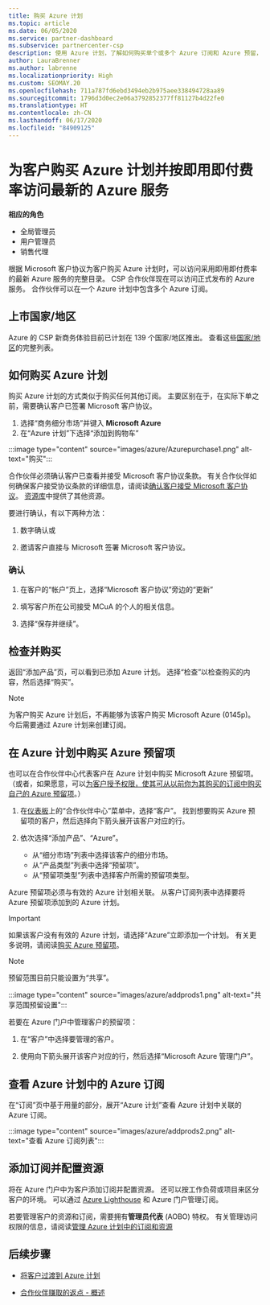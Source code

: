 ```yaml
---
title: 购买 Azure 计划
ms.topic: article
ms.date: 06/05/2020
ms.service: partner-dashboard
ms.subservice: partnercenter-csp
description: 使用 Azure 计划，了解如何购买单个或多个 Azure 订阅和 Azure 预留，如何配置资源，以及如何查看或添加订阅。
author: LauraBrenner
ms.author: labrenne
ms.localizationpriority: High
ms.custom: SEOMAY.20
ms.openlocfilehash: 711a787fd6ebd3494eb2b975aee338494728aa89
ms.sourcegitcommit: 1796d3d0ec2e06a3792852377ff81127b4d22fe0
ms.translationtype: HT
ms.contentlocale: zh-CN
ms.lasthandoff: 06/17/2020
ms.locfileid: "84909125"
---
```

# <a name="purchase-the-azure-plan-for-customers--access-the-latest-azure-services-at-pay-as-you-go-rates"></a>为客户购买 Azure 计划并按即用即付费率访问最新的 Azure 服务

**相应的角色**
- 全局管理员
- 用户管理员
- 销售代理

根据 Microsoft 客户协议为客户购买 Azure 计划时，可以访问采用即用即付费率的最新 Azure 服务的完整目录。 CSP 合作伙伴现在可以访问正式发布的 Azure 服务。 合作伙伴可以在一个 Azure 计划中包含多个 Azure 订阅。 

## <a name="countryregion-availability"></a>上市国家/地区
Azure 的 CSP 新商务体验目前已计划在 139 个国家/地区推出。 查看这些[国家/地区](https://query.prod.cms.rt.microsoft.com/cms/api/am/binary/RE3QN0x)的完整列表。 

## <a name="how-to-purchase-azure-plan"></a>如何购买 Azure 计划

购买 Azure 计划的方式类似于购买任何其他订阅。 主要区别在于，在实际下单之前，需要确认客户已签署 Microsoft 客户协议。

1. 选择“商务细分市场”并键入 **Microsoft Azure**  
2. 在“Azure 计划”下选择“添加到购物车”

:::image type="content" source="images/azure/Azurepurchase1.png" alt-text="购买":::

合作伙伴必须确认客户已查看并接受 Microsoft 客户协议条款。 有关合作伙伴如何确保客户接受协议条款的详细信息，请阅读[确认客户接受 Microsoft 客户协议](https://docs.microsoft.com/partner-center/confirm-customer-agreement)。 [资源库](https://partner.microsoft.com/resources/collection/Microsoft-Customer-Agreement-in-the-CSP-program#/)中提供了其他资源。

要进行确认，有以下两种方法： 

1. 数字确认或

2. 邀请客户直接与 Microsoft 签署 Microsoft 客户协议。 

### <a name="to-confirm"></a>确认 

1. 在客户的“帐户”页上，选择“Microsoft 客户协议”旁边的“更新”    

2. 填写客户所在公司接受 MCuA 的个人的相关信息。

3. 选择“保存并继续”。  

## <a name="review-and-buy"></a>检查并购买

返回“添加产品”页，可以看到已添加 Azure 计划。 选择“检查”以检查购买的内容，然后选择“购买”。  

>[!Note]
>为客户购买 Azure 计划后，不再能够为该客户购买 Microsoft Azure (0145p)。 今后需要通过 Azure 计划来创建订阅。

## <a name="purchase-azure-reservations-under-the-azure-plan"></a>在 Azure 计划中购买 Azure 预留项 
  
也可以在合作伙伴中心代表客户在 Azure 计划中购买 Microsoft Azure 预留项。 （或者，如果愿意，可以[为客户授予权限，使其可从以前你为其购买的订阅中购买自己的 Azure 预留项](give-customers-permission.md)。）

1. 在[仪表板](https://partner.microsoft.com/dashboard/)上的“合作伙伴中心”菜单中，选择“客户”。 找到想要购买 Azure 预留项的客户，然后选择向下箭头展开该客户对应的行。

2. 依次选择“添加产品”、“Azure”。  

   - 从“细分市场”列表中选择该客户的细分市场。
   - 从“产品类型”列表中选择“预留项”。 
   - 从“预留项类型”列表中选择客户所需的预留项类型。

Azure 预留项必须与有效的 Azure 计划相关联。 从客户订阅列表中选择要将 Azure 预留项添加到的 Azure 计划。 

>[!Important] 
>如果该客户没有有效的 Azure 计划，请选择“Azure”立即添加一个计划。 有关更多说明，请阅读[购买 Azure 预留项](https://docs.microsoft.com/partner-center/azure-reservations-buying#purchase-azure-reservations)。

>[!Note] 
>预留范围目前只能设置为“共享”。 

:::image type="content" source="images/azure/addprods1.png" alt-text="共享范围预留设置":::

若要在 Azure 门户中管理客户的预留项： 

1. 在“客户”中选择要管理的客户。 

2. 使用向下箭头展开该客户对应的行，然后选择“Microsoft Azure 管理门户”。  
 
## <a name="view-azure-subscriptions-under-the-azure-plan"></a>查看 Azure 计划中的 Azure 订阅

在“订阅”页中基于用量的部分，展开“Azure 计划”查看 Azure 计划中关联的 Azure 订阅。 

:::image type="content" source="images/azure/addprods2.png" alt-text="查看 Azure 订阅列表"::: 


## <a name="add-subscriptions-and-configure-resources"></a>添加订阅并配置资源

将在 Azure 门户中为客户添加订阅并配置资源。 还可以按工作负荷或项目来区分客户的环境。 可以通过 [Azure Lighthouse](https://azure.microsoft.com/services/azure-lighthouse/) 和 Azure 门户管理订阅。 

若要管理客户的资源和订阅，需要拥有**管理员代表** (AOBO) 特权。 有关管理访问权限的信息，请阅读[管理 Azure 计划中的订阅和资源](azure-plan-manage.md)

## <a name="next-steps"></a>后续步骤

- [将客户过渡到 Azure 计划](azure-plan-transition.md)

- [合作伙伴赚取的返点 - 概述](partner-earned-credit.md)

